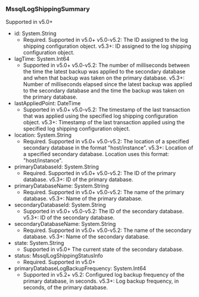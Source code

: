 ### MssqlLogShippingSummary
Supported in v5.0+

- id: System.String
  - Required. Supported in v5.0+
v5.0-v5.2: The ID assigned to the log shipping configuration object.
v5.3+: ID assigned to the log shipping configuration object.
- lagTime: System.Int64
  - Supported in v5.0+
v5.0-v5.2: The number of milliseconds between the time the latest backup was applied to the secondary database and when that backup was taken on the primary database.
v5.3+: Number of milliseconds elapsed since the latest backup was applied to the secondary database and the time the backup was taken on the primary database.
- lastAppliedPoint: DateTime
  - Supported in v5.0+
v5.0-v5.2: The timestamp of the last transaction that was applied using the specified log shipping configuration object.
v5.3+: Timestamp of the last transaction applied using the specified log shipping configuration object.
- location: System.String
  - Required. Supported in v5.0+
v5.0-v5.2: The location of a specified secondary database in the format "host/instance".
v5.3+: Location of a specified secondary database. Location uses this format: "host/instance".
- primaryDatabaseId: System.String
  - Required. Supported in v5.0+
v5.0-v5.2: The ID of the primary database.
v5.3+: ID of the primary database.
- primaryDatabaseName: System.String
  - Required. Supported in v5.0+
v5.0-v5.2: The name of the primary database.
v5.3+: Name of the primary database.
- secondaryDatabaseId: System.String
  - Supported in v5.0+
v5.0-v5.2: The ID of the secondary database.
v5.3+: ID of the secondary database.
- secondaryDatabaseName: System.String
  - Required. Supported in v5.0+
v5.0-v5.2: The name of the secondary database.
v5.3+: Name of the secondary database.
- state: System.String
  - Supported in v5.0+
The current state of the secondary database.
- status: MssqlLogShippingStatusInfo
  - Required. Supported in v5.0+
- primaryDatabaseLogBackupFrequency: System.Int64
  - Supported in v5.2+
v5.2: Configured log backup frequency of the primary database, in seconds.
v5.3+: Log backup frequency, in seconds, of the primary database.
